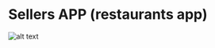 # Sellers APP (restaurants app)



![alt text](https://github.com/taydinadnan/BringApp-Delivery-service-app/blob/main/livraison_jouets_app_vendeurs/ss/adnan%20SELLERS.jpg?raw=true)
